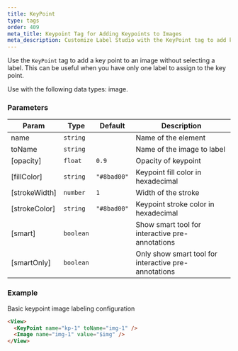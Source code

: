 ```yaml
---
title: KeyPoint
type: tags
order: 409
meta_title: Keypoint Tag for Adding Keypoints to Images
meta_description: Customize Label Studio with the KeyPoint tag to add key points to images for computer vision machine learning and data science projects.
---
```


Use the `KeyPoint` tag to add a key point to an image without selecting a label. This can be useful when you have only one label to assign to the key point.

Use with the following data types: image.

### Parameters

| Param | Type | Default | Description |
| --- | --- | --- | --- |
| name | <code>string</code> |  | Name of the element |
| toName | <code>string</code> |  | Name of the image to label |
| [opacity] | <code>float</code> | <code>0.9</code> | Opacity of keypoint |
| [fillColor] | <code>string</code> | <code>&quot;#8bad00&quot;</code> | Keypoint fill color in hexadecimal |
| [strokeWidth] | <code>number</code> | <code>1</code> | Width of the stroke |
| [strokeColor] | <code>string</code> | <code>&quot;#8bad00&quot;</code> | Keypoint stroke color in hexadecimal |
| [smart] | <code>boolean</code> |  | Show smart tool for interactive pre-annotations |
| [smartOnly] | <code>boolean</code> |  | Only show smart tool for interactive pre-annotations |

### Example

Basic keypoint image labeling configuration

```html
<View>
  <KeyPoint name="kp-1" toName="img-1" />
  <Image name="img-1" value="$img" />
</View>
```

